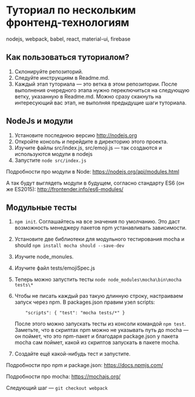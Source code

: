 # Туториал по нескольким фронтенд-технологиям

nodejs, webpack, babel, react, material-ui, firebase

## Как пользоваться туториалом?

1. Склонируйте репозиторий.
2. Следуйте инструкциям в Readme.md.
3. Каждый этап туториала — это ветка в этом репозитории. После выполнения очередного этапа нужно переключиться на следующую ветку, указанную в Readme.md.
Можно сразу скакнуть на интересующий вас этап, не выполняя предыдущие шаги туториала.

## NodeJs и модули

1. Установите последнюю версию http://nodejs.org
2. Откройте консоль и перейдите в директорию этого проекта.
3. Изучите файлы src/index.js, src/emoji.js — так создаются и используются модули в nodejs
4. Запустите `node src/index.js`

Подробности про модули в Node: https://nodejs.org/api/modules.html

А так будут выглядеть модули в будущем, согласно стандарту ES6 (он же ES2015): http://frontender.info/es6-modules/

## Модульные тесты

1. `npm init`. Соглашайтесь на все значения по умолчанию. Это даст возможность менеджеру пакетов npm устанавливать зависимости.
2. Установите две библиотеки для модульного тестирования mocha и should  `npm install mocha should --save-dev`
3. Изучите node_monules.
4. Изучите файл tests/emojiSpec.js
5. Теперь можно запустить тесты `node node_modules\mocha\bin\mocha tests\*`
6. Чтобы не писать каждый раз такую длинную строку, настраиваем запуск через npm. В packages.json правим узел scripts:

    ```{js}
        "scripts": { "test": "mocha tests/*" }
    ```
    После этого можно запускать тесты из консоли командой `npm test`. Заметьте, что в скриптах npm можно не указывать путь до mocha — он поймет, что это npm-пакет и благодаря package.json у пакета mocha сам поймет, какой из скриптов запускать в пакете mocha.
7. Создайте ещё какой-нибудь тест и запустите.


Подробности про npm и package.json: https://docs.npmjs.com/

Подробности про mocha: https://mochajs.org/

Следующий шаг — `git checkout webpack`

